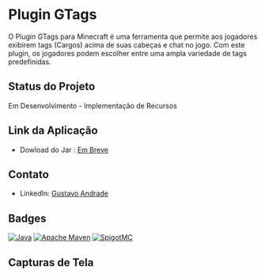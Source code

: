 # Plugin GTags

O Plugin GTags para Minecraft é uma ferramenta que permite aos jogadores exibirem tags (Cargos) acima de suas cabeças e chat no jogo. Com este plugin, os jogadores podem escolher entre uma ampla variedade de tags predefinidas.


## Status do Projeto

Em Desenvolvimento - Implementação de Recursos

## Link da Aplicação

- Dowload do Jar : [Em Breve]()

## Contato

- LinkedIn: [Gustavo Andrade](https://www.linkedin.com/in/gustavoandradec/)

## Badges

[![Java](https://img.shields.io/badge/Java-%23ED8B00.svg?style=for-the-badge&logo=java&logoColor=white)](https://www.java.com/)
[![Apache Maven](https://img.shields.io/badge/Apache%20Maven-%23C71A36.svg?style=for-the-badge&logo=apache-maven&logoColor=white)](https://maven.apache.org/)
[![SpigotMC](https://img.shields.io/badge/SpigotMC-%2367A735.svg?style=for-the-badge)](https://www.spigotmc.org/)


## Capturas de Tela

![]()

